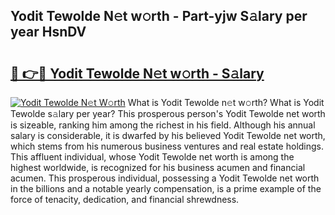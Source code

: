 ## Yodit Tewolde N𝚎t w𝚘rth - Part-yjw S𝚊lary per year HsnDV

# <h2><a href="http://gc1ei0.nevu.top/?p=Yodit+Tewolde">🔗 👉🔴 Yodit Tewolde N𝚎t w𝚘rth - S𝚊lary</a></h2>

[![Yodit Tewolde N𝚎t W𝚘rth](https://i.imgur.com/Oavwk0R.jpeg)](http://gc1ei0.nevu.top/?p=Yodit+Tewolde)
What is Yodit Tewolde n𝚎t w𝚘rth? What is Yodit Tewolde s𝚊lary per year?
This prosperous person's Yodit Tewolde net worth is sizeable, ranking him among the richest in his field. Although his annual salary is considerable, it is dwarfed by his believed Yodit Tewolde net worth, which stems from his numerous business ventures and real estate holdings. This affluent individual, whose Yodit Tewolde net worth is among the highest worldwide, is recognized for his business acumen and financial acumen. This prosperous individual, possessing a Yodit Tewolde net worth in the billions and a notable yearly compensation, is a prime example of the force of tenacity, dedication, and financial shrewdness.
